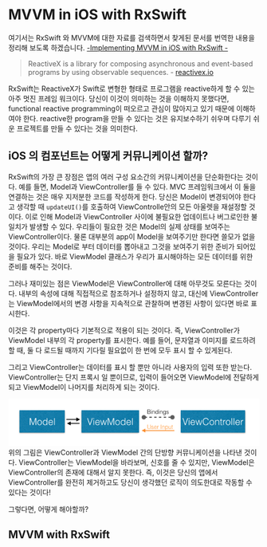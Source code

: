# MVVM in iOS with RxSwift
여기서는 RxSwift 와 MVVM에 대한 자료를 검색하면서 찾게된 문서를 번역한 내용을 정리해 보도록 하겠습니다. [-Implementing MVVM in iOS with RxSwift -](https://medium.cobeisfresh.com/implementing-mvvm-in-ios-with-rxswift-updated-for-swift-2-51cc3ef7edb3)

> ReactiveX is a library for composing asynchronous and event-based programs by using observable sequences. - [reactivex.io](http://reactivex.io/)

RxSwift는 ReactiveX가 Swift로 변형한 형태로 프로그램을 reactive하게 할 수 있는 아주 멋진 프레임 워크이다. 당신이 이것이 의미하는 것을 이해하지 못했다면, functional reactive programming이 떠오르고 관심이 많아지고 있기 때문에 이해하여야 한다. reactive한 program을 만들 수 있다는 것은 유지보수하기 쉬우며 다루기 쉬운 프로젝트를 만들 수 있다는 것을 의미한다. 

## iOS 의 컴포넌트는 어떻게 커뮤니케이션 할까?
RxSwift의 가장 큰 장점은 앱의 여러 구성 요소간의 커뮤니케이션을 단순화한다는 것이다. 예를 들면, Model과 ViewController를 들 수 있다. MVC 프레임워크에서 이 둘을 연결하는 것은 매우 지저분한 코드를 작성하게 한다. 
당신은 Model이 변경되어야 한다고 생각할 때 `updateUI()`를 호출하여 ViewControlle안의 모든 아울렛을 재설정할 것이다. 
이로 인해 Model과 ViewController 사이에 불필요한 업데이트나 버그로인한 불일치가 발생할 수 있다. 우리들이 필요한 것은 Model의 실제 상태를 보여주는 ViewController이다. 
물론 대부분의 app이 Model을 보여주기만 한다면 쓸모가 없을 것이다. 우리는 Model로 부터 데이터를 뽑아내고 그것을 보여주기 위한 준비가 되어있을 필요가 있다. 바로 ViewModel 클래스가 우리가 표시해야하는 모든 데이터를 위한 준비를 해주는 것이다.

그러나 재미있는 점은 ViewModel은 ViewController에 대해 아무것도 모른다는 것이다. 내부의 속성에 대해 직접적으로 참조하거나 설정하지 않고, 대신에 ViewController 는 ViewModel에서의 변경 사항을 지속적으로 관찰하며 변경된 사항이 있다면 바로 표시한다.

이것은 각 property마다 기본적으로 적용이 되는 것이다. 즉, ViewController가 ViewModel 내부의 각 property를 표시한다. 예를 들어, 문자열과 이미지를 로드하려 할 때, 둘 다 로드될 때까지 기다릴 필요없이 한 번에 모두 표시 할 수 있게된다.

그리고 ViewController는 데이터를 표시 할 뿐만 아니라 사용자의 입력 또한 받는다. ViewController는 단지 프록시 일 뿐이므로, 입력이 들어오면 ViewModel에 전달하게 되고 ViewModel이 나머지를 처리하게 되는 것이다.

![Figure_1](../images/viewmodel.png)
위의 그림은 ViewController과 ViewModel 간의 단방향 커뮤니케이션을 나타낸 것이다. ViewController는 ViewModel을 바라보며, 신호를 줄 수 있지만, ViewModel은 ViewController의 존재에 대해서 알지 못한다. 즉, 이것은 당신의 앱에서 ViewController를 완전히 제거하고도 당신이 생각했던 로직이 의도한대로 작동할 수 있다는 것이다!

그렇다면, 어떻게 해야할까?

## MVVM with RxSwift
